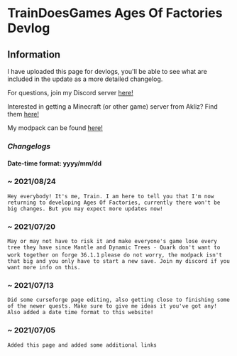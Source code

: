 # TrainDoesGames Ages Of Factories Devlog

## Information


I have uploaded this page for devlogs, you'll be able to see what are included in the update as a more detailed changelog.

For questions, join my Discord server [here!](https://bit.ly/DiscordServerST)

Interested in getting a Minecraft (or other game) server from Akliz?
Find them [here!](https://bit.ly/AklizURL)

My modpack can be found [here!](https://bit.ly/AOF-Pack)

### **_Changelogs_**


#### Date-time format: yyyy/mm/dd


### ~ 2021/08/24
`Hey everybody! It's me, Train. I am here to tell you that I'm now returning to developing Ages Of Factories, currently there won't be big changes. But you may expect more updates now!`

### ~ 2021/07/20

`May or may not have to risk it and make everyone's game lose every tree they have since Mantle and Dynamic Trees - Quark don't want to work together on forge 36.1.1`
`please do not worry, the modpack isn't that big and you only have to start a new save. Join my discord if you want more info on this.`

### ~ 2021/07/13

`Did some curseforge page editing, also getting close to finishing some of the newer quests. Make sure to give me ideas it you've got any!`
`Also added a date time format to this website!`

### ~ 2021/07/05

`Added this page and added some additional links`
